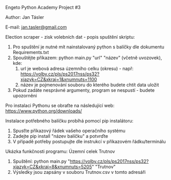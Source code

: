 Engeto Python Academy Project #3

Author: Jan Tásler

E-mail: jan.tasler@gmail.com

Election scraper - zisk volebních dat - popis spuštění skriptu:
1. Pro spuštění je nutné mít nainstalovaný python s balíčky dle dokumentu Requirements.txt
2. Spouštějte příkazem: python main.py "url" "název" (včetně uvozovek), kde:
   1. url je webová adresa územního celku (okresu) - např: https://volby.cz/pls/ps2017nss/ps32?xjazyk=CZ&xkraj=1&xnumnuts=1100
   2. název je pojmenování souboru do kterého budete chtít data uložit
3. Pokud zadáte nesprávné argumenty, program se nespustí - budete upozorněni

Pro instalaci Pythonu se obraťte na následující web: https://www.python.org/downloads/

Instalace potřebného balíčku probíhá pomocí pip instalátoru:
1. Spusťte příkazový řádek vašeho operačního systému
2. Zadejte pip install "název balíčku" a potvrďte 
3. V případě potřeby postupujte dle instrukcí v příkazovém řádku/terminálu



Ukázka funkčnosti programu:
Územní celek Trutnov 
1. Spuštění: python main.py "https://volby.cz/pls/ps2017nss/ps32?xjazyk=CZ&xkraj=8&xnumnuts=5205" "Trutnov"
2. Výsledky jsou zapsány v souboru Trutnov.csv v tomto adresáři

